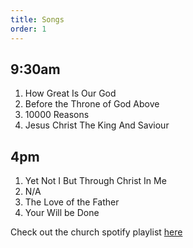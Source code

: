 ```yaml
---
title: Songs
order: 1
---
```


## 9:30am 
1. How Great Is Our God
2. Before the Throne of God Above
3. 10000 Reasons
4. Jesus Christ The King And Saviour
   
## 4pm 
1. Yet Not I But Through Christ In Me
2. N/A
3. The Love of the Father
4. Your Will be Done

Check out the church spotify playlist [here](https://open.spotify.com/playlist/3gh0ZKXkJBDbNEnZqJJDXj?si=0908aa3f87544643)
